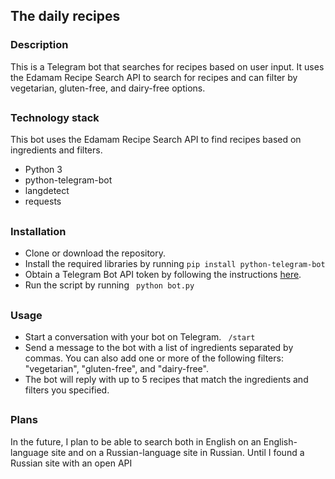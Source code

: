 ## The daily recipes

### Description

This is a Telegram bot that searches for recipes based on user input. It uses the Edamam Recipe Search API to search for recipes and can filter by vegetarian, gluten-free, and dairy-free options.

##


### Technology stack

This bot uses the Edamam Recipe Search API to find recipes based on ingredients and filters.

- Python 3
- python-telegram-bot
- langdetect
- requests

##

### Installation

- Clone or download the repository.
- Install the required libraries by running 
```pip install python-telegram-bot``` 
- Obtain a Telegram Bot API token by following the instructions [here](https://core.telegram.org/bots#creating-a-new-bot).
- Run the script by running 
``` python bot.py``` 

##

### Usage

- Start a conversation with your bot on Telegram. ``` /start``` 
- Send a message to the bot with a list of ingredients separated by commas. You can also add one or more of the following filters: "vegetarian", "gluten-free", and "dairy-free".
- The bot will reply with up to 5 recipes that match the ingredients and filters you specified.

##
### Plans

In the future, I plan to be able to search both in English on an English-language site and on a Russian-language site in Russian. Until I found a Russian site with an open API

